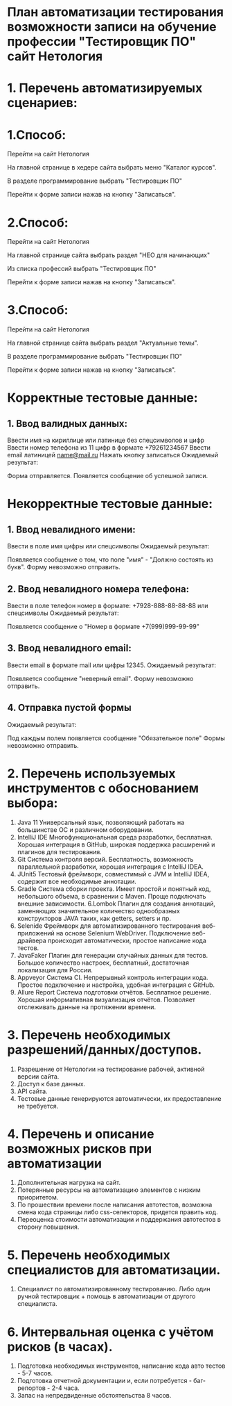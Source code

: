 # **План автоматизации тестирования возможности записи на обучение профессии "Тестировщик ПО" сайт Нетология**

# **1. Перечень автоматизируемых сценариев:**

# 1.Способ:
Перейти на сайт Нетология

На главной странице в хедере сайта выбрать меню "Каталог курсов".

В разделе программирование выбрать "Тестировщик ПО"

Перейти к форме записи нажав на кнопку "Записаться". 

# 2.Способ:

Перейти на сайт Нетология

На главной странице сайта выбрать раздел "НЕО для начинающих"

Из списка профессий выбрать "Тестировщик ПО"

Перейти к форме записи нажав на кнопку "Записаться".

# 3.Способ:

Перейти на сайт Нетология

На главной странице сайта выбрать раздел "Актуальные темы".

В разделе программирование выбрать "Тестировщик ПО"

Перейти к форме записи нажав на кнопку "Записаться".


# **Корректные тестовые данные:**

## 1. Ввод валидных данных:

Ввести имя на кириллице или латинице без спецсимволов и цифр
Ввести номер телефона из 11 цифр в формате +79261234567
Ввести email латиницей name@mail.ru
Нажать кнопку записаться
Ожидаемый результат:

Форма отправляется.
Появляется сообщение об успешной записи.

# **Некорректные тестовые данные:**

## 1. Ввод невалидного имени:

Ввести в поле имя цифры или спецсимволы
Ожидаемый результат:

Появляется сообщение о том, что поле "имя" - "Должно состоять из букв".
Форму невозможно отправить.

## 2. Ввод невалидного номера телефона:
Ввести в поле телефон номер в формате: +7928-888-88-88-88 или спецсимволы 
Ожидаемый результат:

Появляется сообщение о "Номер в формате +7(999)999-99-99"

## 3. Ввод невалидного email:

Ввести email в формате mail или цифры 12345.
Ожидаемый результат:

Появляется сообщение "неверный email".
Форму невозможно отправить.

## 4. Отправка пустой формы

Ожидаемый результат:

Под каждым полем появляется сообщение "Обязательное поле"
Формы невозможно отправить.

# **2. Перечень используемых инструментов с обоснованием выбора:**

1. Java 11 Универсальный язык, позволяющий работать на большинстве ОС и различном оборудовании.
2. IntelliJ IDE Многофункциональная среда разработки, бесплатная. Хорошая интеграция в GitHub, широкая поддержка расширений и плагинов для тестирования.
3. Git Система контроля версий. Бесплатность, возможность параллельной разработки, хорошая интеграция с IntelliJ IDEA.
4. JUnit5 Тестовый фреймворк, совместимый с JVM и IntelliJ IDEA, содержит все необходимые аннотации.
5. Gradle Система сборки проекта. Имеет простой и понятный код, небольшого объема, в сравнении с Maven. Проще подключать внешние зависимости. 6.Lombok Плагин для создания аннотаций, заменяющих значительное количество однообразных конструкторов JAVA таких, как getters, setters и пр.
7. Selenide Фреймворк для автоматизированного тестирования веб-приложений на основе Selenium WebDriver. Подключение веб-драйвера происходит автоматически, простое написание кода тестов.
8. JavaFaker Плагин для генерации случайных данных для тестов. Большое количество настроек, бесплатный, достаточная локализация для России.
9. Appveyor Система CI. Непрерывный контроль интеграции кода. Простое подключение и настройка, удобная интеграция с GitHub.
10. Allure Report Система подготовки отчётов. Бесплатное решение. Хорошая информативная визуализация отчётов. Позволяет отслеживать данные на протяжении времени.

# **3. Перечень необходимых разрешений/данных/доступов.**

1. Разрешение от Нетологии на тестирование рабочей, активной версии сайта.
2. Доступ к базе данных.
3. API сайта.
4. Тестовые данные генерируются автоматически, их предоставление не требуется.

# **4. Перечень и описание возможных рисков при автоматизации**

1. Дополнительная нагрузка на сайт.
2. Потерянные ресурсы на автоматизацию элементов с низким приоритетом.
3. По прошествии времени после написания автотестов, возможна смена кода страницы либо css-селекторов, придется править код.
4. Переоценка стоимости автоматизации и поддержания автотестов в сторону повышения.

# **5. Перечень необходимых специалистов для автоматизации.**

1. Специалист по автоматизированному тестированию. Либо один ручной тестировщик + помощь в автоматизации от другого специалиста.

# **6. Интервальная оценка с учётом рисков (в часах).**

1. Подготовка необходимых инструментов, написание кода авто тестов - 5-7 часов.
2. Подготовка отчетной документации и, если потребуется - баг-репортов - 2-4 часа.
3. Запас на непредвиденные обстоятельства 8 часов.
